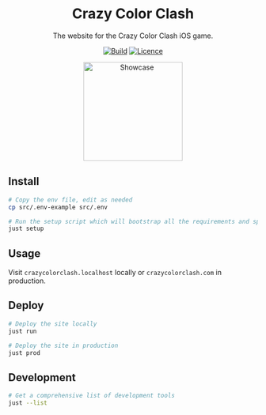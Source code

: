 <div align="center">

# Crazy Color Clash

The website for the Crazy Color Clash iOS game.

[![Build](https://github.com/Justintime50/crazy-color-clash-site/workflows/build/badge.svg)](https://github.com/Justintime50/crazy-color-clash-site/actions)
[![Licence](https://img.shields.io/github/license/justintime50/crazy-color-clash-site)](LICENSE)

<img src="src/public/pics/icon.png" width=200 alt="Showcase">

</div>

## Install

```bash
# Copy the env file, edit as needed
cp src/.env-example src/.env

# Run the setup script which will bootstrap all the requirements and spin up the service
just setup
```

## Usage

Visit `crazycolorclash.localhost` locally or `crazycolorclash.com` in production.

## Deploy

```bash
# Deploy the site locally
just run

# Deploy the site in production
just prod
```

## Development

```bash
# Get a comprehensive list of development tools
just --list
```
